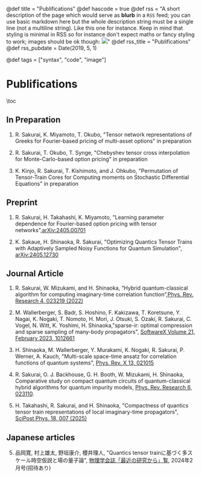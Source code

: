 @def title = "Publifications"
@def hascode = true
@def rss = "A short description of the page which would serve as **blurb** in a `RSS` feed; you can use basic markdown here but the whole description string must be a single line (not a multiline string). Like this one for instance. Keep in mind that styling is minimal in RSS so for instance don't expect maths or fancy styling to work; images should be ok though: ![](https://upload.wikimedia.org/wikipedia/en/b/b0/Rick_and_Morty_characters.jpg)"
@def rss_title = "Publifications"
@def rss_pubdate = Date(2019, 5, 1)

@def tags = ["syntax", "code", "image"]
# Publifications

\toc

## In Preparation

1. R. Sakurai, K. Miyamoto, T. Okubo, "Tensor network representations of Greeks for Fourier-based pricing of multi-asset options" in preparation

2. R. Sakurai, T. Okubo, T. Synge, "Chebyshev tensor cross interpolation for Monte-Carlo-based option pricing" in preparation

3. K. Kinjo, R. Sakurai, T. Kishimoto, and J. Ohkubo, "Permutation of Tensor-Train Cores for Computing moments on Stochastic Differential Equations" in preparation 

## Preprint 
1. R. Sakurai, H. Takahashi, K. Miyamoto, "Learning parameter dependence for Fourier-based option pricing with tensor networks",[arXiv:2405.00701](https://arxiv.org/abs/2405.00701v3)

2. K. Sakaue, H. Shinaoka, R. Sakurai, "Optimizing Quantics Tensor Trains with Adaptively Sampled Noisy Functions for Quantum Simulation", [arXiv:2405.12730](https://arxiv.org/abs/2405.12730)

## Journal Article
1. R. Sakurai, W. Mizukami, and H. Shinaoka, “Hybrid quantum-classical algorithm for computing imaginary-time correlation function”,[Phys. Rev. Research 4, 023219 (2022)](https://doi.org/10.1103/PhysRevResearch.4.023219)


2. M. Wallerberger, S. Badr, S. Hoshino, F. Kakizawa, T. Koretsune, Y. Nagai, K. Nogaki, T. Nomoto, H. Mori, J. Otsuki, S. Ozaki, R. Sakurai, C. Vogel, N. Witt, K. Yoshimi, H. Shinaoka,"sparse-ir: optimal compression and sparse sampling of many-body propagators", [SoftwareX Volume 21, February 2023, 1012661](https://doi.org/10.1016/j.softx.2022.101266)

3. H. Shinaoka, M. Wallerberger, Y. Murakami, K. Nogaki, R. Sakurai, P. Werner, A. Kauch, "Multi-scale space-time ansatz for correlation functions of quantum systems", [Phys. Rev. X 13, 021015](https://journals.aps.org/prx/abstract/10.1103/PhysRevX.13.021015)

4. R. Sakurai, O. J. Backhouse, G. H. Booth, W. Mizukami, H. Shinaoka, Comparative study on compact quantum circuits of quantum-classical hybrid algorithms for quantum impurity models, [Phys. Rev. Research 6, 023110](https://journals.aps.org/prresearch/abstract/10.1103/PhysRevResearch.6.023110).

5. H. Takahashi, R. Sakurai, and H. Shinaoka, "Compactness of quantics tensor train representations of local imaginary-time propagators", [SciPost Phys. 18, 007 (2025)](https://arxiv.org/abs/2403.09161)

## Japanese articles
5. 品岡寛, 村上雄太, 野垣康介, 櫻井理人, "Quantics tensor trainに基づく多スケール時空仮説と場の量子論",  [物理学会誌「最近の研究から」覧](https://www.jps.or.jp/books/gakkaishi/2024/02/79-2.php), 2024年2月号(招待あり)